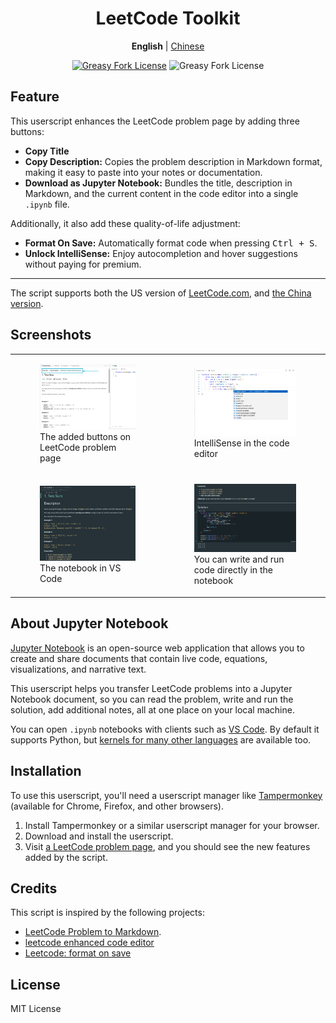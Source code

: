<div align="center" width="100%">

# LeetCode Toolkit

**English** | [Chinese](/README-ZH.md)

<a href="https://greasyfork.org/en/scripts/532158"><img alt="Greasy Fork License" src="https://img.shields.io/greasyfork/v/532158"></a>
![Greasy Fork License](https://img.shields.io/greasyfork/l/532158)

</div>

## Feature

This userscript enhances the LeetCode problem page by adding three buttons:

-   **Copy Title**
-   **Copy Description:** Copies the problem description in Markdown format, making it easy to paste into your notes or documentation.
-   **Download as Jupyter Notebook:** Bundles the title, description in Markdown, and the current content in the code editor into a single `.ipynb` file.

Additionally, it also add these quality-of-life adjustment:

-   **Format On Save:** Automatically format code when pressing <kbd>Ctrl + S</kbd>.
-   **Unlock IntelliSense:** Enjoy autocompletion and hover suggestions without paying for premium.

---

The script supports both the US version of [LeetCode.com](https://leetcode.com), and [the China version](https://leetcode.cn).

## Screenshots

<table>
    <tr>
        <td>
            <figure>
                <img src="assets/screenshot-1.png" />
                <figcaption>The added buttons on LeetCode problem page</figcaption>
            </figure>
        </td>
        <td>
            <figure>
                <img src="assets/screenshot-4.png" />
                <figcaption>IntelliSense in the code editor</figcaption>
            </figure>
        </td>
    </tr>
    <tr>
        <td>
            <figure>
                <img src="assets/screenshot-2.png" />
                <figcaption>The notebook in VS Code</figcaption>
            </figure>
        </td>
        <td>
            <figure>
                <img src="assets/screenshot-3.png" />
                <figcaption>
                    You can write and run code directly in the notebook
                </figcaption>
            </figure>
        </td>
    </tr>
</table>

## About Jupyter Notebook

[Jupyter Notebook](https://jupyter-notebook.readthedocs.io/en/latest/) is an open-source web application that allows you to create and share documents that contain live code, equations, visualizations, and narrative text.

This userscript helps you transfer LeetCode problems into a Jupyter Notebook document, so you can read the problem, write and run the solution, add additional notes, all at one place on your local machine.

You can open `.ipynb` notebooks with clients such as [VS Code](https://code.visualstudio.com/docs/datascience/jupyter-notebooks). By default it supports Python, but [kernels for many other languages](https://github.com/jupyter/jupyter/wiki/Jupyter-kernels) are available too.

## Installation

To use this userscript, you'll need a userscript manager like [Tampermonkey](https://www.tampermonkey.net/) (available for Chrome, Firefox, and other browsers).

1. Install Tampermonkey or a similar userscript manager for your browser.
2. Download and install the userscript.
3. Visit [a LeetCode problem page](https://leetcode.com/problems/two-sum/), and you should see the new features added by the script.

## Credits

This script is inspired by the following projects:

-   [LeetCode Problem to Markdown](https://greasyfork.org/en/scripts/448601).
-   [leetcode enhanced code editor](https://greasyfork.org/en/scripts/502740-leetcode-enhanced-code-editor)
-   [Leetcode: format on save](https://greasyfork.org/en/scripts/481927-leetcode-format-on-save)

## License

MIT License
